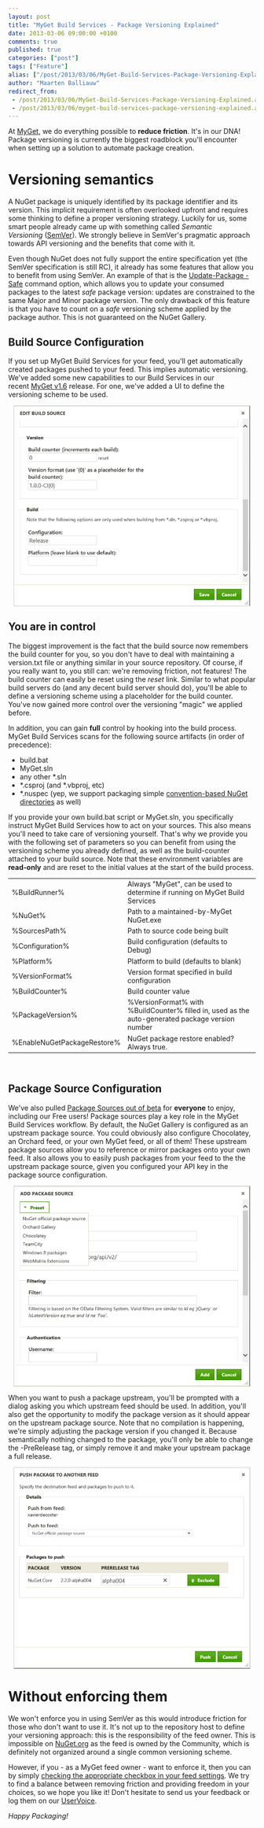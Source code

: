 ```yaml
---
layout: post
title: "MyGet Build Services - Package Versioning Explained"
date: 2013-03-06 09:00:00 +0100
comments: true
published: true
categories: ["post"]
tags: ["Feature"]
alias: ["/post/2013/03/06/MyGet-Build-Services-Package-Versioning-Explained.aspx", "/post/2013/03/06/myget-build-services-package-versioning-explained.aspx"]
author: "Maarten Balliauw"
redirect_from:
 - /post/2013/03/06/MyGet-Build-Services-Package-Versioning-Explained.aspx.html
 - /post/2013/03/06/myget-build-services-package-versioning-explained.aspx.html
---
```


<p>At <a href="http://www.myget.org" target="_blank">MyGet</a>, we do everything possible to <strong>reduce friction</strong>. It's in our DNA! Package versioning is currently the biggest roadblock you'll encounter when setting up a solution to automate package creation.</p>
<h1>Versioning semantics</h1>
<p>A NuGet package is uniquely identified by its package identifier and its version. This implicit requirement is often overlooked upfront and requires some thinking to define a proper versioning strategy. Luckily for us, some smart people already came up with something called <em>Semantic Versioning</em>&nbsp;(<a href="http://semver.org" target="_blank">SemVer</a>). We strongly believe in SemVer's pragmatic approach towards API versioning and the benefits that come with it.</p>
<p>Even though NuGet does not fully support the entire specification yet (the SemVer specification is still RC), it already has some features that allow you to benefit from using SemVer. An example of that is the <a href="http://docs.nuget.org/docs/reference/package-manager-console-powershell-reference#Update-Package" target="_blank">Update-Package -Safe</a> command option, which allows you to update your consumed packages to the latest <em>safe</em>&nbsp;package version: updates are constrained to the same Major and Minor package version.&nbsp;The only drawback of this feature is that you have to count on a <em>safe</em>&nbsp;versioning scheme applied by the package author. This is not guaranteed on the NuGet Gallery.</p>
<h2>Build Source Configuration</h2>
<p>If you set up MyGet Build Services for your feed, you'll get automatically created packages pushed to your feed. This implies automatic versioning. We've added some new capabilities to our Build Services in our recent&nbsp;<a href="/post/2013/02/19/Release-notes-for-MyGet-16.aspx" target="_blank">MyGet v1.6</a>&nbsp;release. For one, we've added a UI to define the versioning scheme to be used.</p>
<p><a href="/images//2013/02/editBldSrc.png" target="_blank"><img style="border: 1px solid #cccccc; margin-right: auto; margin-left: auto; float: none; display: block; max-width: 480px;" src="/images//2013/02/editBldSrc.png" alt="" /></a></p>
<h2>You are in control</h2>
<p>The biggest improvement is the fact that the build source now remembers the build counter for you, so you don't have to deal with maintaining a version.txt file or anything similar in your source repository. Of course, if you really want to, you still can: we're removing friction, not features! The build counter can easily be reset using the <em>reset</em>&nbsp;link. Similar to what popular build servers do (and any decent build server should do), you'll be able to define a versioning scheme using a placeholder for the build counter. You've now gained more control over the versioning "magic" we applied before.</p>
<p>In addition, you can gain <strong>full</strong>&nbsp;control by hooking into the build process. MyGet Build Services scans for the following source artifacts (in order of precedence):</p>
<ul>
<li>build.bat</li>
<li>MyGet.sln</li>
<li>any other *.sln</li>
<li>*.csproj (and *.vbproj, etc)</li>
<li>*.nuspec (yep, we support packaging simple <a href="http://docs.nuget.org/docs/creating-packages/creating-and-publishing-a-package#From_a_convention_based_working_directory" target="_blank">convention-based NuGet directories</a> as well)</li>
</ul>
<p>If you provide your own build.bat script or MyGet.sln, you specifically instruct MyGet Build Services how to act on your sources. This also means you'll need to take care of versioning yourself. That's why we provide you with the following set of parameters so you can benefit from using the versioning scheme you already defined, as well as the build-counter attached to your build source. Note that these environment variables are <strong>read-only</strong> and are reset to the initial values at the start of the build process.</p>
<table>
<tbody>
<tr>
<td>%BuildRunner%</td>
<td>Always "MyGet", can be used to determine if running on MyGet Build Services</td>
</tr>
<tr>
<td>%NuGet%</td>
<td>Path to a maintained-by-MyGet NuGet.exe</td>
</tr>
<tr>
<td>%SourcesPath%</td>
<td>Path to source code being built</td>
</tr>
<tr>
<td>%Configuration%</td>
<td>Build configuration (defaults to Debug)</td>
</tr>
<tr>
<td>%Platform%</td>
<td>Platform to build (defaults to blank)</td>
</tr>
<tr>
<td>%VersionFormat%</td>
<td>Version format specified in build configuration</td>
</tr>
<tr>
<td>%BuildCounter%</td>
<td>Build counter value</td>
</tr>
<tr>
<td>%PackageVersion%</td>
<td>%VersionFormat% with %BuildCounter% filled in, used as the auto-generated package version number</td>
</tr>
<tr>
<td>%EnableNuGetPackageRestore%</td>
<td>NuGet package restore enabled? Always true.</td>
</tr>
</tbody>
</table>
<p>&nbsp;</p>
<h2>Package Source Configuration</h2>
<p>We've also pulled <a href="/post/2013/02/20/Package-sources-feature-out-of-beta.aspx" target="_blank">Package Sources out of beta</a> for <strong>everyone</strong> to enjoy, including our Free users! Package sources play a key role in the MyGet Build Services workflow. By default, the NuGet Gallery is configured as an upstream package source. You could obviously also configure Chocolatey, an Orchard feed, or your own MyGet feed, or all of them! These upstream package sources allow you to reference or mirror packages onto your own feed. It also allows you to easily push packages from your feed to the the upstream package source, given you configured your API key in the package source configuration.</p>
<p><a href="/images//2013/02/addPkgSrc.png" target="_blank"><img style="border: 1px solid #cccccc; margin-right: auto; margin-left: auto; float: none; display: block; max-width: 480px;" src="/images//2013/02/addPkgSrc.png" alt="" /></a></p>
<p>When you want to push a package upstream, you'll be prompted with a dialog asking you which upstream feed should be used. In addition, you'll also get the opportunity to modify the package version as it should appear on the upstream package source. Note that no compilation is happening, we're simply adjusting the package version if you changed it. Because semantically nothing changed to the package, you'll only be able to change the -PreRelease tag, or simply remove it and make your upstream package a full release.</p>
<p><a href="/images//2013/02/pkgPushUp.png" target="_blank"><img style="border: 1px solid #cccccc; margin-right: auto; margin-left: auto; float: none; display: block; max-width: 480px;" src="/images//2013/02/pkgPushUp.png" alt="" /></a></p>
<h1>Without enforcing them</h1>
<p>We won't enforce you in using SemVer as this would introduce friction for those who don't want to use it. It's not up to the repository host to define your versioning approach: this is the responsibility of the feed owner. This is impossible on <a href="http://www.nuget.org" target="_blank">NuGet.org</a> as the feed is owned by the Community, which is definitely not organized around a single common versioning scheme.</p>
<p>However, if you - as a MyGet feed owner - want to enforce it, then you can by simply <a href="/post/2013/02/20/Require-semantic-versioning-for-packages-pushed-to-your-feed.aspx" target="_blank">checking the appropriate checkbox in your feed settings</a>. We try to find a balance between removing friction and providing freedom in your choices, so we hope you like it! Don't hesitate to send us your feedback or log them on our <a href="http://myget.uservoice.com" target="_blank">UserVoice</a>.</p>
<p><em>Happy Packaging!</em></p>




